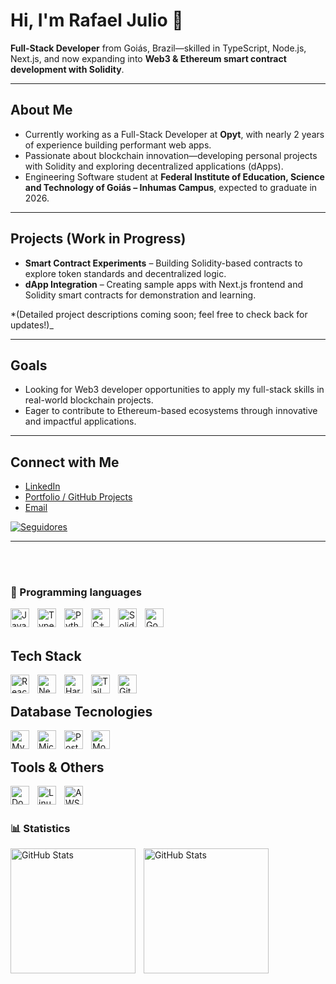 # Hi, I'm Rafael Julio 👋

**Full-Stack Developer** from Goiás, Brazil—skilled in TypeScript, Node.js, Next.js, and now expanding into **Web3 & Ethereum smart contract development with Solidity**.

---

##  About Me

- Currently working as a Full-Stack Developer at **Opyt**, with nearly 2 years of experience building performant web apps.
- Passionate about blockchain innovation—developing personal projects with Solidity and exploring decentralized applications (dApps).
- Engineering Software student at **Federal Institute of Education, Science and Technology of Goiás – Inhumas Campus**, expected to graduate in 2026.

---

##  Projects (Work in Progress)

- **Smart Contract Experiments** – Building Solidity-based contracts to explore token standards and decentralized logic.
- **dApp Integration** – Creating sample apps with Next.js frontend and Solidity smart contracts for demonstration and learning.

*(Detailed project descriptions coming soon; feel free to check back for updates!)_

---

##  Goals

- Looking for Web3 developer opportunities to apply my full-stack skills in real-world blockchain projects.
- Eager to contribute to Ethereum-based ecosystems through innovative and impactful applications.

---

##  Connect with Me

- [LinkedIn](www.linkedin.com/in/rafael-julio-63708b299)
- [Portfolio / GitHub Projects](https://github.com/Rafael-Julio-2242)
- [Email](rafaeljuliodev2242@gmail.com)

<p align="left">
    <a href="https://github.com/Rafael-Julio-2242?tab=followers">
        <img 
            alt="Seguidores" 
            title="Follow me on GitHub"
            src="https://custom-icon-badges.demolab.com/github/followers/Rafael-Julio-2242?color=236ad3&labelColor=1155ba&style=for-the-badge&logo=github&label=Seguidores&logoColor=white"
        />
    </a>
</p>

---


<br />
<br />


### 🤖 Programming languages

<img 
    align="left" 
    alt="JavaScript" 
    title="JavaScript"
    width="30px" 
    style="padding-right: 10px;" 
    src="https://cdn.jsdelivr.net/gh/devicons/devicon@latest/icons/javascript/javascript-original.svg" 
/>
<img 
    align="left" 
    alt="TypeScript"
    title="TypeScript" 
    width="30px" 
    style="padding-right: 10px;" 
    src="https://cdn.jsdelivr.net/gh/devicons/devicon@latest/icons/typescript/typescript-original.svg" 
/>

<img 
    align="left" 
    alt="Python" 
    title="Python"
    width="30px" 
    style="padding-right: 10px;" 
    src="https://cdn.jsdelivr.net/gh/devicons/devicon@latest/icons/python/python-original.svg" 
/>

<img 
    align="left" 
    alt="C++"
    title="C++" 
    width="30px" 
    style="padding-right: 10px;" 
    src="https://cdn.jsdelivr.net/gh/devicons/devicon@latest/icons/cplusplus/cplusplus-original.svg" 
/>

<img 
    align="left" 
    alt="Solidity"
    title="Solidity" 
    width="30px" 
    style="padding-right: 10px;" 
    src="https://cdn.jsdelivr.net/gh/devicons/devicon@latest/icons/solidity/solidity-plain.svg" 
/>

<img 
    align="left" 
    alt="Go"
    title="Go" 
    width="30px" 
    style="padding-right: 10px;" 
    src="https://cdn.jsdelivr.net/gh/devicons/devicon@latest/icons/go/go-original-wordmark.svg" 
/>

<br />
<br />


##  Tech Stack 

<img 
    align="left" 
    alt="React"
    title="React" 
    width="30px" 
    style="padding-right: 10px;" 
    src="https://cdn.jsdelivr.net/gh/devicons/devicon@latest/icons/react/react-original.svg" 
/>
<img 
    align="left" 
    alt="Next.js" 
    title="Next.js"
    width="30px" 
    style="padding-right: 10px;" 
    src="https://cdn.jsdelivr.net/gh/devicons/devicon@latest/icons/nextjs/nextjs-original.svg" 
/>
<img 
    align="left" 
    alt="Hardhat" 
    title="Hardhat"
    width="30px" 
    style="padding-right: 10px;" 
    src="https://cdn.jsdelivr.net/gh/devicons/devicon@latest/icons/hardhat/hardhat-original.svg" 
/>
<img 
    align="left" 
    alt="Tailwind" 
    title="Tailwind"
    width="30px" 
    style="padding-right: 10px;" 
    src="https://cdn.jsdelivr.net/gh/devicons/devicon@latest/icons/tailwindcss/tailwindcss-original.svg" 
/>
<img 
    align="left" 
    alt="Git" 
    title="Git"
    width="30px" 
    style="padding-right: 10px;" 
    src="https://cdn.jsdelivr.net/gh/devicons/devicon@latest/icons/git/git-original.svg" 
/>

<br />

## Database Tecnologies

<img 
    align="left" 
    alt="Mysql" 
    title="Mysql"
    width="30px" 
    style="padding-right: 10px;" 
    src="https://cdn.jsdelivr.net/gh/devicons/devicon@latest/icons/mysql/mysql-original-wordmark.svg" 
/>
<img 
    align="left" 
    alt="MicrosoftSqlServer" 
    title="MicrosoftSqlServer"
    width="30px" 
    style="padding-right: 10px;"
    src="https://cdn.jsdelivr.net/gh/devicons/devicon@latest/icons/microsoftsqlserver/microsoftsqlserver-plain.svg" 
/>

<img 
    align="left" 
    alt="PostgreSql" 
    title="PostgreSql"
    width="30px" 
    style="padding-right: 10px;"
    src="https://cdn.jsdelivr.net/gh/devicons/devicon@latest/icons/postgresql/postgresql-original-wordmark.svg" 
/>

<img 
    align="left" 
    alt="MongoDb" 
    title="MongoDb"
    width="30px" 
    style="padding-right: 10px;"
    src="https://cdn.jsdelivr.net/gh/devicons/devicon@latest/icons/mongodb/mongodb-original.svg" 
/>


<br />

## Tools & Others

<img 
    align="left" 
    alt="Docker" 
    title="Docker"
    width="30px" 
    style="padding-right: 10px;"
    src="https://cdn.jsdelivr.net/gh/devicons/devicon@latest/icons/docker/docker-original-wordmark.svg" 
/>

<img 
    align="left" 
    alt="Linux" 
    title="Linux"
    width="30px" 
    style="padding-right: 10px;"
    src="https://cdn.jsdelivr.net/gh/devicons/devicon@latest/icons/linux/linux-original.svg" 
/>

<img 
    align="left" 
    alt="AWS" 
    title="AWS"
    width="30px" 
    style="padding-right: 10px;"
    src="https://cdn.jsdelivr.net/gh/devicons/devicon@latest/icons/amazonwebservices/amazonwebservices-plain-wordmark.svg" 
/>

<br/>
<br/>

### 📊 Statistics

<p>
  <img 
    align="left" 
    alt="GitHub Stats" 
    height="200" 
    style="padding-right: 10px;" 
    src="https://github-readme-stats.vercel.app/api?username=Rafael-Julio-2242&show_icons=true&theme=tokyonight&include_all_commits=true&locale=pt-br" 
  />

<img 
      align="left" 
      alt="GitHub Stats" 
      height="200" 
      src="https://github-readme-stats.vercel.app/api/top-langs/?username=Rafael-Julio-2242&theme=tokyonight&layout=compact&custom_title=Tecnologias&langs_count=9" 
  />

</p>
